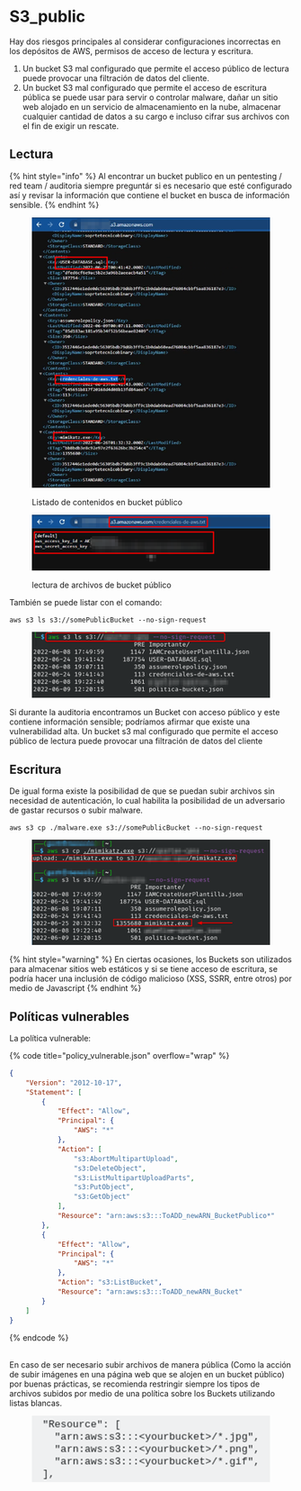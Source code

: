 # S3\_public

Hay dos riesgos principales al considerar configuraciones incorrectas en los depósitos de AWS, permisos de acceso de lectura y escritura.&#x20;

1. Un bucket S3 mal configurado que permite el acceso público de lectura puede provocar una filtración de datos del cliente.&#x20;
2. Un bucket S3 mal configurado que permite el acceso de escritura pública se puede usar para servir o controlar malware, dañar un sitio web alojado en un servicio de almacenamiento en la nube, almacenar cualquier cantidad de datos a su cargo e incluso cifrar sus archivos con el fin de exigir un rescate.

## Lectura

{% hint style="info" %}
Al encontrar un bucket publico en un pentesting / red team / auditoria siempre preguntár si es necesario que esté configurado así y revisar la información que contiene el bucket en busca de información sensible.
{% endhint %}

<figure><img src="../../.gitbook/assets/image (2).png" alt=""><figcaption><p>Listado de contenidos en bucket público</p></figcaption></figure>

<figure><img src="../../.gitbook/assets/image (15).png" alt=""><figcaption><p>lectura de archivos de bucket público</p></figcaption></figure>

También se puede listar con el comando:

```
aws s3 ls s3://somePublicBucket --no-sign-request
```

<figure><img src="../../.gitbook/assets/image (1).png" alt=""><figcaption></figcaption></figure>

Si durante la auditoria encontramos un Bucket con acceso público y este contiene información sensible; podríamos afirmar que existe una vulnerabilidad alta. Un bucket s3 mal configurado que permite el acceso público de lectura puede provocar una filtración de datos del cliente

## Escritura

De igual forma existe la posibilidad de que se puedan subir archivos sin necesidad de autenticación, lo cual habilita la posibilidad de un adversario de gastar recursos o subir malware.

```
aws s3 cp ./malware.exe s3://somePublicBucket --no-sign-request
```

<figure><img src="../../.gitbook/assets/image (28).png" alt=""><figcaption></figcaption></figure>

{% hint style="warning" %}
En ciertas ocasiones, los Buckets son utilizados para almacenar sitios web estáticos y si se tiene acceso de escritura, se podría hacer una inclusión de código malicioso (XSS, SSRR, entre otros) por medio de Javascript
{% endhint %}

## Políticas vulnerables

La política vulnerable:

{% code title="policy_vulnerable.json" overflow="wrap" %}
```json
{
    "Version": "2012-10-17",
    "Statement": [
        {
            "Effect": "Allow",
            "Principal": {
                "AWS": "*"
            },
            "Action": [
                "s3:AbortMultipartUpload",
                "s3:DeleteObject",
                "s3:ListMultipartUploadParts",
                "s3:PutObject",
                "s3:GetObject"
            ],
            "Resource": "arn:aws:s3:::ToADD_newARN_BucketPublico*"
        },
        {
            "Effect": "Allow",
            "Principal": {
                "AWS": "*"
            },
            "Action": "s3:ListBucket",
            "Resource": "arn:aws:s3:::ToADD_newARN_Bucket"
        }
    ]
}
```
{% endcode %}

\
En caso de ser necesario subir archivos de manera pública (Como la acción de subir imágenes en una página web que se alojen en un bucket público) por buenas prácticas, se recomienda restringir siempre los tipos de archivos subidos por medio de una política sobre los Buckets utilizando listas blancas.

<figure><img src="../../.gitbook/assets/image (12).png" alt=""><figcaption></figcaption></figure>



